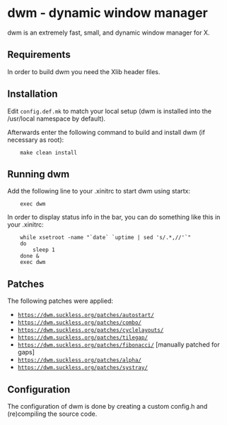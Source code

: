 # dwm - dynamic window manager
dwm is an extremely fast, small, and dynamic window manager for X.


## Requirements
In order to build dwm you need the Xlib header files.


## Installation
Edit `config.def.mk` to match your local setup (dwm is installed into
the /usr/local namespace by default).

Afterwards enter the following command to build and install dwm (if
necessary as root):

```
    make clean install
```


## Running dwm
Add the following line to your .xinitrc to start dwm using startx:
```
    exec dwm
```

In order to display status info in the bar, you can do something
like this in your .xinitrc:

```
    while xsetroot -name "`date` `uptime | sed 's/.*,//'`"
    do
    	sleep 1
    done &
    exec dwm
```

## Patches
The following patches were applied:
* [`https://dwm.suckless.org/patches/autostart/`](https://dwm.suckless.org/patches/autostart/)
* [`https://dwm.suckless.org/patches/combo/`](https://dwm.suckless.org/patches/combo/)
* [`https://dwm.suckless.org/patches/cyclelayouts/`](https://dwm.suckless.org/patches/cyclelayouts/)
* [`https://dwm.suckless.org/patches/tilegap/`](https://dwm.suckless.org/patches/tilegap/)
* [`https://dwm.suckless.org/patches/fibonacci/`](https://dwm.suckless.org/patches/fibonacci/) [manually patched for gaps]
* [`https://dwm.suckless.org/patches/alpha/`](https://dwm.suckless.org/patches/alpha/)
* [`https://dwm.suckless.org/patches/systray/`](https://dwm.suckless.org/patches/systray/)


## Configuration
The configuration of dwm is done by creating a custom config.h
and (re)compiling the source code.
